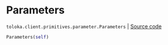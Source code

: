 # Parameters
`toloka.client.primitives.parameter.Parameters` | [Source code](https://github.com/Toloka/toloka-kit/blob/v1.0.1/src/client/primitives/parameter.py#L4)

```python
Parameters(self)
```

